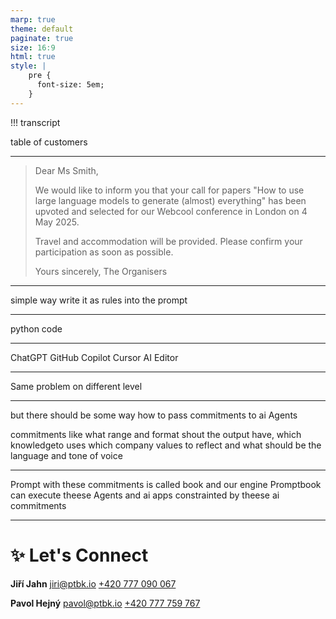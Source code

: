 ```yaml
---
marp: true
theme: default
paginate: true
size: 16:9
html: true
style: |
    pre {
      font-size: 5em;
    }
---
```


!!! transcript 

table of customers 

---

> Dear Ms Smith,
>
> We would like to inform you that your call for papers "How to use large language models to generate (almost) everything" has been upvoted and selected for our Webcool conference in London on 4 May 2025.
>
> Travel and accommodation will be provided.
> Please confirm your participation as soon as possible.
>
> Yours sincerely,
> The Organisers


---

simple way
write it as rules into the prompt 

---

python code

---

ChatGPT
GitHub Copilot 
Cursor AI Editor 

---


Same problem on different level 


---


but there should be some way how to pass commitments to ai Agents

commitments like what range and format shout the output have, which knowledgeto uses which company values to reflect and what should be the language and tone of voice 

---

Prompt with these commitments is called book and our engine Promptbook can execute theese Agents and ai apps constrainted by theese ai commitments 


---

# ✨ Let's Connect

**Jiří Jahn**
jiri@ptbk.io
[+420 777 090 067](tel:+420777090067)

**Pavol Hejný**
pavol@ptbk.io
[+420 777 759 767](tel:+420777759767)
